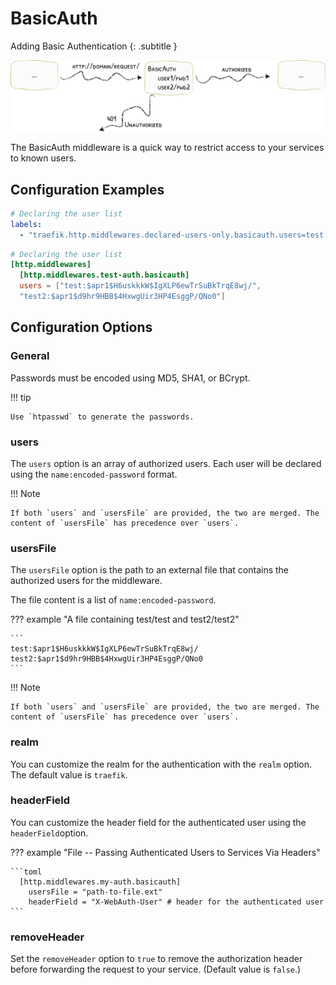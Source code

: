 # BasicAuth

Adding Basic Authentication
{: .subtitle }

![BasicAuth](../assets/img/middleware/basicauth.png)

The BasicAuth middleware is a quick way to restrict access to your services to known users.

## Configuration Examples

```yaml tab="Docker"
# Declaring the user list
labels:
  - "traefik.http.middlewares.declared-users-only.basicauth.users=test:$apr1$H6uskkkW$IgXLP6ewTrSuBkTrqE8wj/,test2:$apr1$d9hr9HBB$4HxwgUir3HP4EsggP/QNo0",
```

```toml tab="File"
# Declaring the user list
[http.middlewares]
  [http.middlewares.test-auth.basicauth]
  users = ["test:$apr1$H6uskkkW$IgXLP6ewTrSuBkTrqE8wj/", 
  "test2:$apr1$d9hr9HBB$4HxwgUir3HP4EsggP/QNo0"]
```

## Configuration Options

### General

Passwords must be encoded using MD5, SHA1, or BCrypt.

!!! tip 
   
    Use `htpasswd` to generate the passwords.

### users

The `users` option is an array of authorized users. Each user will be declared using the `name:encoded-password` format.

!!! Note
    
    If both `users` and `usersFile` are provided, the two are merged. The content of `usersFile` has precedence over `users`.

### usersFile

The `usersFile` option is the path to an external file that contains the authorized users for the middleware.

The file content is a list of `name:encoded-password`.

??? example "A file containing test/test and test2/test2"

    ```
    test:$apr1$H6uskkkW$IgXLP6ewTrSuBkTrqE8wj/
    test2:$apr1$d9hr9HBB$4HxwgUir3HP4EsggP/QNo0
    ```

!!! Note
    
    If both `users` and `usersFile` are provided, the two are merged. The content of `usersFile` has precedence over `users`.

### realm

You can customize the realm for the authentication with the `realm` option. The default value is `traefik`. 

### headerField

You can customize the header field for the authenticated user using the `headerField`option.

??? example "File -- Passing Authenticated Users to Services Via Headers"

    ```toml
      [http.middlewares.my-auth.basicauth]
        usersFile = "path-to-file.ext"
        headerField = "X-WebAuth-User" # header for the authenticated user
    ```

### removeHeader

Set the `removeHeader` option to `true` to remove the authorization header before forwarding the request to your service. (Default value is `false`.)

